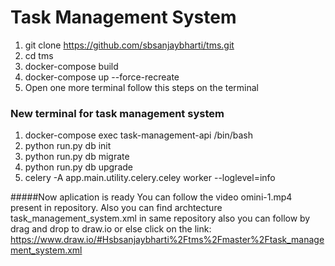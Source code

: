 # Task Management System
1. git clone https://github.com/sbsanjaybharti/tms.git
2. cd tms
3. docker-compose build
4. docker-compose up --force-recreate
5. Open one more terminal follow this steps on the terminal
### New terminal for task management system 
 1. docker-compose exec task-management-api /bin/bash
 2. python run.py db init
 3. python run.py db migrate
 4. python run.py db upgrade
 5. celery -A app.main.utility.celery.celey worker --loglevel=info
 
 #####Now aplication is ready
 You can follow the video omini-1.mp4 present in repository.
 Also you can find archtecture task_management_system.xml in same repository
 also you can follow by drag and drop to draw.io
 or else click on the link:
 https://www.draw.io/#Hsbsanjaybharti%2Ftms%2Fmaster%2Ftask_management_system.xml
 
 